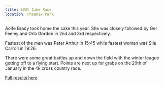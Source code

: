 ```yaml
---
title: LVAC Cake Race
location: Phoenix Park
---
```


Aoife Brady took home the cake this year. She was closely followed by Ger Feeley and Orla Gordon in 2nd and 3rd
respectively.

Fastest of the men was Peter Arthur in 15:45 while fastest woman was Sile Carroll in 19:26.

There were some great battles up and down the field with the winter league getting off to a flying start. Points
are next up for grabs on the 20th of January in the 4k cross country race.

<a href="/races/2017-12-16-lvac-4k-xc/">Full results here</a>
